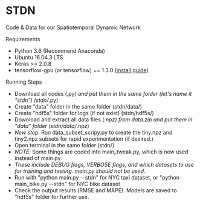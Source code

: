 # STDN


Code & Data for our Spatiotemporal Dynamic Network



Requirements

  - Python 3.6 (Recommend Anaconda)
  - Ubuntu 16.04.3 LTS
  - Keras >= 2.0.8
  - tensorflow-gpu (or tensorflow) == 1.3.0 ([install guide](https://www.tensorflow.org/versions/r1.0/install/install_linux))


Running Steps
  - Download all codes (*.py) and put them in the same folder (let's name it "stdn") (stdn/*.py)
  - Create "data" folder in the same folder (stdn/data/)
  - Create "hdf5s" folder for logs (if not exist) (stdn/hdf5s/)
  - Download and extract all data files (*.npz) from data.zip and put them in "data" folder (stdn/data/*.npz)
  - *New step*: Run data_subset_scripy.py to create the tiny.npz and tiny2.npz subsets for rapid experimentation (if desired.)
  - Open terminal in the same folder (stdn/)
  - *NOTE*: Some things are coded into main_tweak.py, which is now used instead of main.py.
  - *These include DEBUG flags, VERBOSE flags, and which datasets to use for training and testing. main.py should not be used.*
  - Run with "python main.py --stdn" for NYC taxi dataset, or "python main_bike.py --stdn" for NYC bike dataset
  - Check the output results (RMSE and MAPE). Models are saved to "hdf5s" folder for further use.
